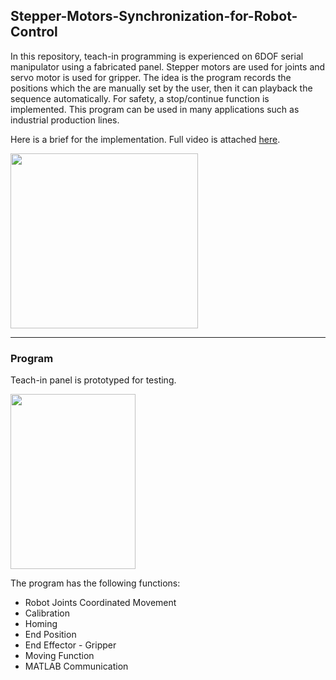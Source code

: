 ## Stepper-Motors-Synchronization-for-Robot-Control
In this repository, teach-in programming is experienced on 6DOF serial manipulator using a fabricated panel. Stepper motors are used for joints and servo motor is used for gripper. The idea is the program records the positions which the are manually set by the user, then it can playback the sequence automatically. For safety, a stop/continue function is implemented. This program can be used in many applications such as industrial production lines. 

Here is a brief for the implementation. Full video is attached [here](https://drive.google.com/file/d/1M3BjSpMHcEspvYx5vrVKCISbspiHiJ5X/view?usp=sharing).
<p align="left"><img src="https://user-images.githubusercontent.com/90580636/146723211-144d0847-4ea3-4b66-bcab-db4f1eefaf8c.gif" width="300" height="280" /></p>

---
### Program
Teach-in panel is prototyped for testing. 
<p align="left"><img src="https://user-images.githubusercontent.com/90580636/146716743-1ff6baf1-b123-459e-9313-7876b5a97c8e.png" width="200" height="280" /></p>

The program has the following functions:
- Robot Joints Coordinated Movement 
- Calibration 
- Homing
- End Position
- End Effector - Gripper 
- Moving Function
- MATLAB Communication


